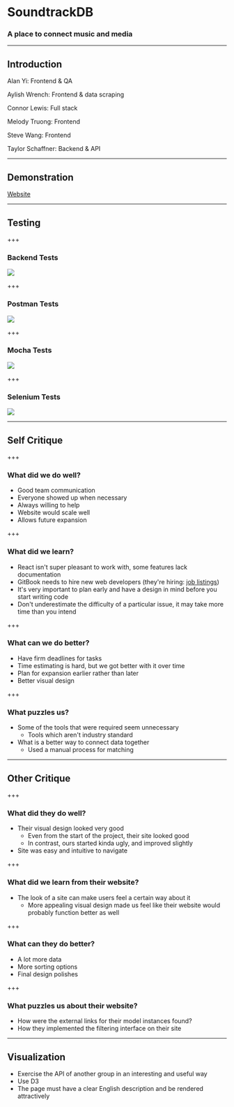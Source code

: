 # SoundtrackDB

### A place to connect music and media

---

## Introduction

Alan Yi: Frontend & QA

Aylish Wrench: Frontend & data scraping 

Connor Lewis: Full stack

Melody Truong: Frontend

Steve Wang: Frontend 

Taylor Schaffner: Backend & API 

---

## Demonstration
[Website](http://soundtrackdb.me)

---

## Testing

+++

### Backend Tests

![](https://raw.githubusercontent.com/connormlewis/idb/git-pitch/testing-images/backend.png)

+++

### Postman Tests

![](https://raw.githubusercontent.com/connormlewis/idb/git-pitch/testing-images/postman.png)

+++

### Mocha Tests

![](https://raw.githubusercontent.com/connormlewis/idb/git-pitch/testing-images/mocha.png)

+++

### Selenium Tests

![](https://raw.githubusercontent.com/connormlewis/idb/git-pitch/testing-images/selenium.png)

---

## Self Critique

+++

### What did we do well?
- Good team communication
- Everyone showed up when necessary
- Always willing to help
- Website would scale well
- Allows future expansion

+++

### What did we learn?
- React isn't super pleasant to work with, some features lack documentation
- GitBook needs to hire new web developers (they're hiring: [job listings](https://gitbook.workable.com/))
- It's very important to plan early and have a design in mind before you start writing code
- Don't underestimate the difficulty of a particular issue, it may take more time than you intend

+++

### What can we do better?
- Have firm deadlines for tasks
- Time estimating is hard, but we got better with it over time
- Plan for expansion earlier rather than later
- Better visual design

+++

### What puzzles us?
- Some of the tools that were required seem unnecessary
    - Tools which aren't industry standard
- What is a better way to connect data together
    - Used a manual process for matching

---

## Other Critique

+++

### What did they do well?
- Their visual design looked very good
    - Even from the start of the project, their site looked good
    - In contrast, ours started kinda ugly, and improved slightly
- Site was easy and intuitive to navigate

+++

### What did we learn from their website?
- The look of a site can make users feel a certain way about it
    - More appealing visual design made us feel like their website would probably function better as well

+++

### What can they do better?
- A lot more data
- More sorting options
- Final design polishes

+++

### What puzzles us about their website?
- How were the external links for their model instances found? 
- How they implemented the filtering interface on their site

---

## Visualization

- Exercise the API of another group in an interesting and useful way
- Use D3
- The page must have a clear English description and be rendered attractively